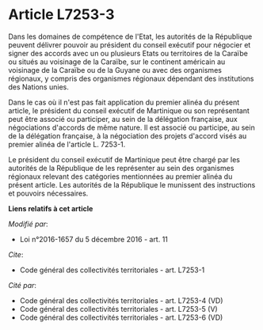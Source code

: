 # Article L7253-3

Dans les domaines de compétence de l'Etat, les autorités de la République peuvent délivrer pouvoir au président du conseil
exécutif pour négocier et signer des accords avec un ou plusieurs Etats ou territoires de la Caraïbe ou situés au voisinage
de la Caraïbe, sur le continent américain au voisinage de la Caraïbe ou de la Guyane ou avec des organismes régionaux, y
compris des organismes régionaux dépendant des institutions des Nations unies.

Dans le cas où il n'est pas fait application du premier alinéa du présent article, le président du conseil exécutif de
Martinique ou son représentant peut être associé ou participer, au sein de la délégation française, aux négociations
d'accords de même nature. Il est associé ou participe, au sein de la délégation française, à la négociation des projets
d'accord visés au premier alinéa de l'article L. 7253-1.

Le président du conseil exécutif de Martinique peut être chargé par les autorités de la République de les représenter au sein
des organismes régionaux relevant des catégories mentionnées au premier alinéa du présent article. Les autorités de la
République le munissent des instructions et pouvoirs nécessaires.

**Liens relatifs à cet article**

_Modifié par_:

  - Loi n°2016-1657 du 5 décembre 2016 - art. 11

_Cite_:

  - Code général des collectivités territoriales - art. L7253-1

_Cité par_:

  - Code général des collectivités territoriales - art. L7253-4 (VD)
  - Code général des collectivités territoriales - art. L7253-5 (V)
  - Code général des collectivités territoriales - art. L7253-6 (VD)
